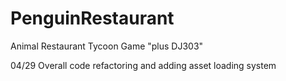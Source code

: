 # PenguinRestaurant
Animal Restaurant Tycoon Game
"plus DJ303"

04/29 Overall code refactoring and adding asset loading system
